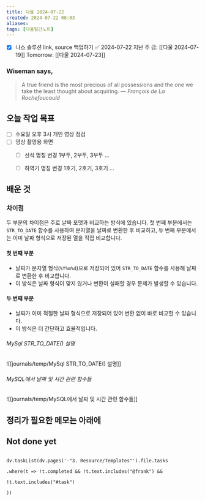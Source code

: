 ```yaml
---
title: 다울 2024-07-22
created: 2024-07-22 08:03
aliases: 
tags: [다울일간노트]
---
```

- [x] 나스 솔루션 link, source 백업하기 ✅ 2024-07-22
지난 주 금: [[다울 2024-07-19]]
Tomorrow: [[다울 2024-07-23]]

### Wiseman says,
> A true friend is the most precious of all possessions and the one we take the least thought about acquiring.
> — <cite>François de La Rochefoucauld</cite>


## 오늘 작업 목표
- [ ] 수요일 오후 3시 개인 영상 점검
- [ ] 영상 촬영용 화면
	- [ ] 선석 명칭 변경 1부두, 2부두, 3부두 ...
	- [ ] 하역기 명칭 변경 1호기, 2호기, 3호기 ...




## 배운 것

### 차이점

두 부분의 차이점은 주로 날짜 포맷과 비교하는 방식에 있습니다. 첫 번째 부분에서는 `STR_TO_DATE` 함수를 사용하여 문자열을 날짜로 변환한 후 비교하고, 두 번째 부분에서는 이미 날짜 형식으로 저장된 열을 직접 비교합니다.

#### 첫 번째 부분
- 날짜가 문자열 형식(`%Y%m%d`)으로 저장되어 있어 `STR_TO_DATE` 함수를 사용해 날짜로 변환한 후 비교합니다.
- 이 방식은 날짜 형식이 맞지 않거나 변환이 실패할 경우 문제가 발생할 수 있습니다.

#### 두 번째 부분
- 날짜가 이미 적절한 날짜 형식으로 저장되어 있어 변환 없이 바로 비교할 수 있습니다.
- 이 방식은 더 간단하고 효율적입니다.

###### MySql STR_TO_DATE() 설명
![[journals/temp/MySql STR_TO_DATE() 설명]]



###### MySQL에서 날짜 및 시간 관련 함수들
![[journals/temp/MySQL에서 날짜 및 시간 관련 함수들]]





## 정리가 필요한 메모는 아래에



## Not done yet

```dataviewjs

dv.taskList(dv.pages('-"3. Resource/Templates"').file.tasks

.where(t => !t.completed && !t.text.includes("@frank") &&

!t.text.includes("#task")

))

```
